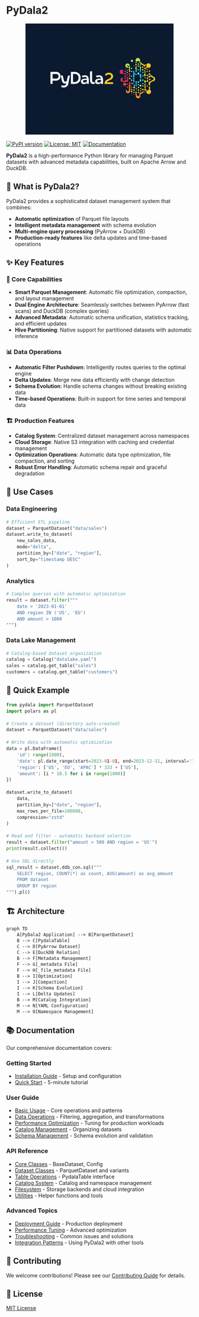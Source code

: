 # PyDala2

<p align="center">
  <img src="logo.jpeg" width="400" alt="PyDala2">
</p>

[![PyPI version](https://badge.fury.io/py/pydala2.svg)](https://badge.fury.io/py/pydala2)
[![License: MIT](https://img.shields.io/badge/License-MIT-yellow.svg)](https://opensource.org/licenses/MIT)
[![Documentation](https://img.shields.io/badge/docs-latest-blue.svg)](https://pydala2.readthedocs.io)

**PyDala2** is a high-performance Python library for managing Parquet datasets with advanced metadata capabilities, built on Apache Arrow and DuckDB.

## 🎯 What is PyDala2?

PyDala2 provides a sophisticated dataset management system that combines:
- **Automatic optimization** of Parquet file layouts
- **Intelligent metadata management** with schema evolution
- **Multi-engine query processing** (PyArrow + DuckDB)
- **Production-ready features** like delta updates and time-based operations

## ✨ Key Features

### 🚀 Core Capabilities
- **Smart Parquet Management**: Automatic file optimization, compaction, and layout management
- **Dual Engine Architecture**: Seamlessly switches between PyArrow (fast scans) and DuckDB (complex queries)
- **Advanced Metadata**: Automatic schema unification, statistics tracking, and efficient updates
- **Hive Partitioning**: Native support for partitioned datasets with automatic inference

### 📊 Data Operations
- **Automatic Filter Pushdown**: Intelligently routes queries to the optimal engine
- **Delta Updates**: Merge new data efficiently with change detection
- **Schema Evolution**: Handle schema changes without breaking existing data
- **Time-based Operations**: Built-in support for time series and temporal data

### 🏗️ Production Features
- **Catalog System**: Centralized dataset management across namespaces
- **Cloud Storage**: Native S3 integration with caching and credential management
- **Optimization Operations**: Automatic data type optimization, file compaction, and sorting
- **Robust Error Handling**: Automatic schema repair and graceful degradation

## 🎯 Use Cases

### Data Engineering
```python
# Efficient ETL pipeline
dataset = ParquetDataset("data/sales")
dataset.write_to_dataset(
    new_sales_data,
    mode="delta",
    partition_by=["date", "region"],
    sort_by="timestamp DESC"
)
```

### Analytics
```python
# Complex queries with automatic optimization
result = dataset.filter("""
    date > '2023-01-01'
    AND region IN ('US', 'EU')
    AND amount > 1000
""")
```

### Data Lake Management
```python
# Catalog-based dataset organization
catalog = Catalog("datalake.yaml")
sales = catalog.get_table("sales")
customers = catalog.get_table("customers")
```

## 🚀 Quick Example

```python
from pydala import ParquetDataset
import polars as pl

# Create a dataset (directory auto-created)
dataset = ParquetDataset("data/sales")

# Write data with automatic optimization
data = pl.DataFrame({
    'id': range(1000),
    'date': pl.date_range(start=2023-01-01, end=2023-12-31, interval='1d', eager=True).head(1000),
    'region': ['US', 'EU', 'APAC'] * 333 + ['US'],
    'amount': [i * 10.5 for i in range(1000)]
})

dataset.write_to_dataset(
    data,
    partition_by=["date", "region"],
    max_rows_per_file=100000,
    compression="zstd"
)

# Read and filter - automatic backend selection
result = dataset.filter("amount > 500 AND region = 'US'")
print(result.collect())

# Use SQL directly
sql_result = dataset.ddb_con.sql("""
    SELECT region, COUNT(*) as count, AVG(amount) as avg_amount
    FROM dataset
    GROUP BY region
""").pl()
```

## 🏗️ Architecture

```mermaid
graph TD
    A[PyDala2 Application] --> B[ParquetDataset]
    B --> C[PydalaTable]
    C --> D[PyArrow Dataset]
    C --> E[DuckDB Relation]
    B --> F[Metadata Management]
    F --> G[_metadata File]
    F --> H[_file_metadata File]
    B --> I[Optimization]
    I --> J[Compaction]
    I --> K[Schema Evolution]
    I --> L[Delta Updates]
    B --> M[Catalog Integration]
    M --> N[YAML Configuration]
    M --> O[Namespace Management]
```

## 📚 Documentation

Our comprehensive documentation covers:

### Getting Started
- [Installation Guide](getting-started.md) - Setup and configuration
- [Quick Start](quick-start.md) - 5-minute tutorial

### User Guide
- [Basic Usage](user-guide/basic-usage.md) - Core operations and patterns
- [Data Operations](user-guide/data-operations.md) - Filtering, aggregation, and transformations
- [Performance Optimization](user-guide/performance.md) - Tuning for production workloads
- [Catalog Management](user-guide/catalog-management.md) - Organizing datasets
- [Schema Management](user-guide/schema-management.md) - Schema evolution and validation

### API Reference
- [Core Classes](api/core.md) - BaseDataset, Config
- [Dataset Classes](api/datasets.md) - ParquetDataset and variants
- [Table Operations](api/table.md) - PydalaTable interface
- [Catalog System](api/catalog.md) - Catalog and namespace management
- [Filesystem](api/filesystem.md) - Storage backends and cloud integration
- [Utilities](api/utilities.md) - Helper functions and tools

### Advanced Topics
- [Deployment Guide](advanced/deployment.md) - Production deployment
- [Performance Tuning](advanced/performance-tuning.md) - Advanced optimization
- [Troubleshooting](advanced/troubleshooting.md) - Common issues and solutions
- [Integration Patterns](advanced/integration.md) - Using PyDala2 with other tools

## 🤝 Contributing

We welcome contributions! Please see our [Contributing Guide](CONTRIBUTING.md) for details.

## 📝 License

[MIT License](LICENSE)